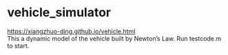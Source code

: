# vehicle_simulator
https://xiangzhuo-ding.github.io/vehicle.html  
This a dynamic model of the vehicle built by Newton’s Law. Run testcode.m to start.
